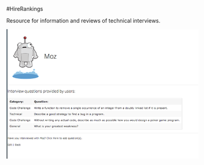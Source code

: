 #HireRankings

Resource for information and reviews of technical interviews.

![HireRankings](public/images/company_show_shot.png)
